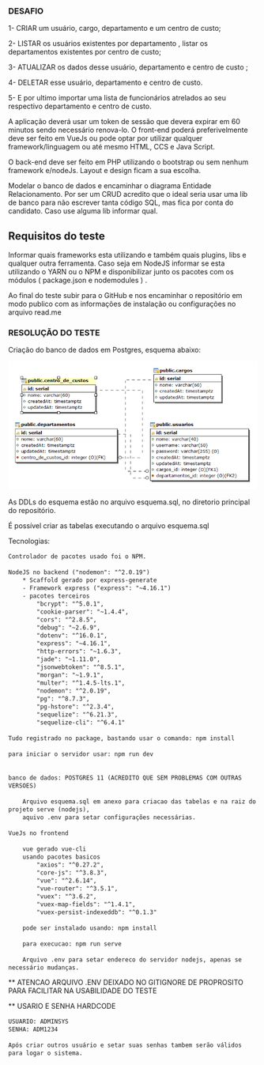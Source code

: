 ### DESAFIO ###

1- CRIAR um usuário, cargo, departamento e um centro de custo; 

2- LISTAR os usuários existentes por departamento , listar os departamentos existentes por centro de custo; 

3- ATUALIZAR os dados desse usuário, departamento e centro de custo ; 

4- DELETAR esse usuário, departamento e centro de custo. 

5- E por ultimo importar uma lista de funcionários  atrelados ao seu respectivo departamento e centro de custo. 

A aplicação deverá usar um token de sessão que devera expirar em 60 minutos sendo necessário renova-lo. 
O front-end poderá preferivelmente deve ser feito em VueJs ou pode optar por utilizar qualquer framework/linguagem  ou até mesmo  HTML, CCS e Java Script. 

O back-end deve ser feito em PHP utilizando o bootstrap ou sem nenhum framework e/nodeJs. 
Layout e design ficam a sua escolha. 

Modelar o banco de dados e encaminhar o diagrama Entidade Relacionamento. 
Por ser um CRUD acredito que o ideal seria usar uma lib de banco para não escrever tanta código SQL, mas fica por conta do candidato. Caso use alguma lib informar qual. 

## Requisitos do teste ##
Informar quais frameworks esta utilizando e também quais plugins, libs e qualquer outra ferramenta. 
Caso seja em NodeJS informar se esta utilizando o YARN ou o NPM e disponibilizar junto os pacotes com os módulos ( package.json e nodemodules ) . 

Ao final do teste subir para o GitHub e nos encaminhar o repositório em modo publico com as informações de instalação ou configurações no arquivo read.me 



### RESOLUÇÃO DO TESTE ###

Criação do banco de dados em Postgres, esquema abaixo:

<p align="center"><img src="https://github.com/rodrigocaldasnovas/ipdv/blob/main/diagrama.bmp" ></p>


As DDLs do esquema estão no arquivo esquema.sql, no diretorio principal do repositório. 

É possível criar as tabelas executando o arquivo esquema.sql

Tecnologias:

    Controlador de pacotes usado foi o NPM.

    NodeJS no backend ("nodemon": "^2.0.19")
        * Scaffold gerado por express-generate
        - Framework express ("express": "~4.16.1")
        - pacotes terceiros 
            "bcrypt": "^5.0.1",
            "cookie-parser": "~1.4.4",
            "cors": "^2.8.5",
            "debug": "~2.6.9",
            "dotenv": "^16.0.1",
            "express": "~4.16.1",
            "http-errors": "~1.6.3",
            "jade": "~1.11.0",
            "jsonwebtoken": "^8.5.1",
            "morgan": "~1.9.1",
            "multer": "^1.4.5-lts.1",
            "nodemon": "^2.0.19",
            "pg": "^8.7.3",
            "pg-hstore": "^2.3.4",
            "sequelize": "^6.21.3",
            "sequelize-cli": "^6.4.1"

    Tudo registrado no package, bastando usar o comando: npm install   

    para iniciar o servidor usar: npm run dev     


    banco de dados: POSTGRES 11 (ACREDITO QUE SEM PROBLEMAS COM OUTRAS VERSOES)

        Arquivo esquema.sql em anexo para criacao das tabelas e na raiz do projeto serve (nodejs), 
        aquivo .env para setar configurações necessárias.

    VueJs no frontend

        vue gerado vue-cli
        usando pacotes basicos
            "axios": "^0.27.2",
            "core-js": "^3.8.3",
            "vue": "^2.6.14",
            "vue-router": "^3.5.1",
            "vuex": "^3.6.2",
            "vuex-map-fields": "^1.4.1",
            "vuex-persist-indexeddb": "^0.1.3"

        pode ser instalado usando: npm install

        para execucao: npm run serve

        Arquivo .env para setar endereco do servidor nodejs, apenas se necessário mudanças.
        

** ATENCAO ARQUIVO .ENV DEIXADO NO GITIGNORE DE PROPROSITO PARA FACILITAR NA USABILIDADE DO TESTE  

** USARIO E SENHA HARDCODE 

    USUARIO: ADMINSYS
    SENHA: ADM1234

    Após criar outros usuário e setar suas senhas tambem serão válidos para logar o sistema.